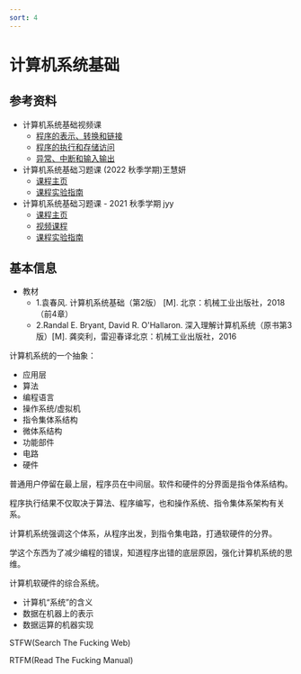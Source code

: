 ```yaml
---
sort: 4
---
```

# 计算机系统基础

## 参考资料

- 计算机系统基础视频课
  - [程序的表示、转换和链接](https://www.bilibili.com/video/BV1kE411X7S5)
  - [程序的执行和存储访问](https://www.bilibili.com/video/BV1rE41127Re)
  - [异常、中断和输入输出](https://www.bilibili.com/video/BV1jE411874k)
- 计算机系统基础习题课 (2022 秋季学期)王慧妍
  - [课程主页](http://why.ink:8080/ICS/2022/)
  - [课程实验指南](https://nju-projectn.github.io/ics-pa-gitbook/ics2022/index.html)
- 计算机系统基础习题课 - 2021 秋季学期 jyy
  - [课程主页](http://jyywiki.cn/ICS/2021/)
  - [视频课程](https://www.bilibili.com/video/BV1qa4y1j7xk)
  - [课程实验指南](https://nju-projectn.github.io/ics-pa-gitbook/ics2021/PA0.html)


## 基本信息

- 教材
  - 1.袁春风. 计算机系统基础（第2版） [M]. 北京：机械工业出版社，2018 （前4章）
  - 2.Randal E. Bryant, David R. O'Hallaron. 深入理解计算机系统（原书第3版）[M]. 龚奕利，雷迎春译北京：机械工业出版社，2016

计算机系统的一个抽象：
- 应用层
- 算法
- 编程语言
- 操作系统/虚拟机
- 指令集体系结构
- 微体系结构
- 功能部件
- 电路
- 硬件


普通用户停留在最上层，程序员在中间层。软件和硬件的分界面是指令体系结构。

程序执行结果不仅取决于算法、程序编写，也和操作系统、指令集体系架构有关系。

计算机系统强调这个体系，从程序出发，到指令集电路，打通软硬件的分界。

学这个东西为了减少编程的错误，知道程序出错的底层原因，强化计算机系统的思维。


计算机软硬件的综合系统。

- 计算机“系统”的含义
- 数据在机器上的表示
- 数据运算的机器实现

STFW(Search The Fucking Web)

RTFM(Read The Fucking Manual)
